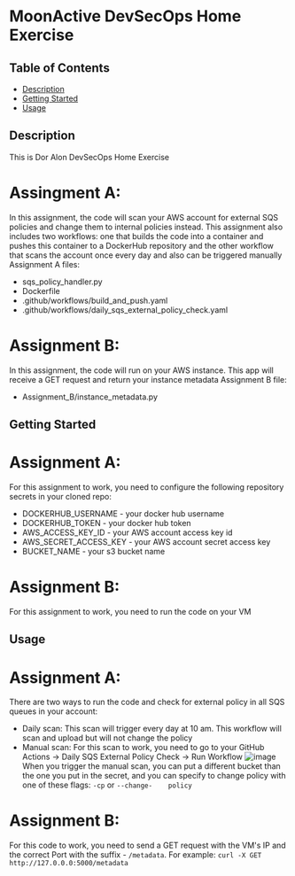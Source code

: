 # MoonActive DevSecOps Home Exercise

## Table of Contents
- [Description](#description)
- [Getting Started](#getting-started)
- [Usage](#usage)

## Description
This is Dor Alon DevSecOps Home Exercise

# Assingment A:
In this assignment, the code will scan your AWS account for external SQS policies and change them to internal policies instead. This assignment also includes two workflows: one that builds the code into a container and pushes this container to a DockerHub repository and the other workflow that scans the account once every day and also can be triggered manually
Assignment A files:
- sqs_policy_handler.py
- Dockerfile
- .github/workflows/build_and_push.yaml
- .github/workflows/daily_sqs_external_policy_check.yaml

# Assignment B:
In this assignment, the code will run on your AWS instance. This app will receive a GET request and return your instance metadata
Assignment B file:
- Assignment_B/instance_metadata.py

## Getting Started
# Assignment A:
For this assignment to work, you need to configure the following repository secrets in your cloned repo:
- DOCKERHUB_USERNAME - your docker hub username
- DOCKERHUB_TOKEN - your docker hub token
- AWS_ACCESS_KEY_ID - your AWS account access key id
- AWS_SECRET_ACCESS_KEY -  your AWS account secret access key
- BUCKET_NAME - your s3 bucket name

# Assignment B:
For this assignment to work, you need to run the code on your VM

## Usage
# Assignment A:
There are two ways to run the code and check for external policy in all SQS queues in your account:
- Daily scan: This scan will trigger every day at 10 am. This workflow will scan and upload but will not change the policy
- Manual scan: For this scan to work, you need to go to your GitHub Actions -> Daily SQS External Policy Check -> Run Workflow
  ![image](https://github.com/Doal926/MoonActive_Devops_Task/assets/134269134/eb7ed7fd-4177-4c60-ae66-ac0d1f6f9651)
  When you trigger the manual scan, you can put a different bucket than the one you put in the secret, and you can specify to change policy with one of these flags: `-cp` or `--change-    policy`

# Assignment B:
For this code to work, you need to send a GET request with the VM's IP and the correct Port with the suffix - `/metadata`. For example: `curl -X GET http://127.0.0.0:5000/metadata`

